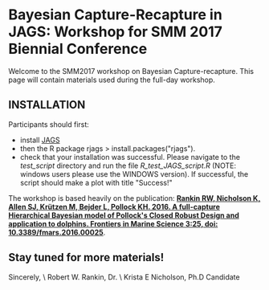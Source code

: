 # Bayesian Capture-Recapture in JAGS: Workshop for SMM 2017 Biennial Conference
Welcome to the SMM2017 workshop on Bayesian Capture-recapture. This page will contain materials used during the full-day workshop.

INSTALLATION
------------
Participants should first:
- install [JAGS](http://www.google.com/url?q=http://mcmc-jags.sourceforge.net/&sa=U&ved=0ahUKEwjf38Gb6tXWAhUIVLwKHejnA2EQFggdMAQ&usg=AOvVaw3VPi0Ffru14OG--3erpJZh)
- then the R package rjags > install.packages("rjags").
- check that your installation was successful. Please navigate to the *test_script* directory and run the file *R_test_JAGS_script.R* (NOTE: windows users please use the WINDOWS version). If successful, the script should make a plot with title "Success!"


The workshop is based heavily on the publication: <b>[Rankin RW, Nicholson K, Allen SJ, Krützen M, Bejder L, Pollock KH. 2016. A full-capture Hierarchical Bayesian model of Pollock's Closed Robust Design and application to dolphins. Frontiers in Marine Science 3:25, doi: 10.3389/fmars.2016.00025](http://journal.frontiersin.org/article/10.3389/fmars.2016.00025)</b>.


Stay tuned for more materials!
------------------------------

Sincerely, \\
Robert W. Rankin, Dr. \\
Krista E Nicholson, Ph.D Candidate

